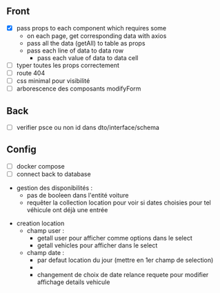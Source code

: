 <!-- TODO -->
## Front
- [X] pass props to each component which requires some
    - on each page, get corresponding data with axios
    - pass all the data (getAll) to table as props
    - pass each line of data to data row
        - pass each value of data to data cell
- [ ] typer toutes les props correctement
- [ ] route 404
- [ ] css minimal pour visibilité
- [ ] arborescence des composants modifyForm
## Back
- [ ]   verifier psce ou non id dans dto/interface/schema
## Config
- [ ] docker compose
- [ ] connect back to database

<!-- FIXME -->
- gestion des disponibilités :
    - pas de booleen dans l'entité voiture
    - requêter la collection location pour voir si dates choisies pour tel véhicule ont déjà une entrée

<!-- LOGIC -->
- creation location
    - champ user :
        - getall user pour afficher comme options dans le select
        - getall vehicles pour afficher dans le select
    - champ date :  
        - par defaut location du jour 
        (mettre en 1er champ de selection)
        - 
        - changement de choix de date relance requete pour modifier affichage details vehicule